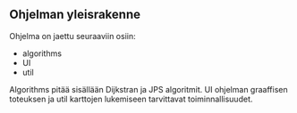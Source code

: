 ## Ohjelman yleisrakenne
Ohjelma on jaettu seuraaviin osiin:
- algorithms
- UI
- util

Algorithms pitää sisällään Dijkstran ja JPS algoritmit. UI ohjelman graaffisen toteuksen ja util karttojen lukemiseen tarvittavat toiminnallisuudet.